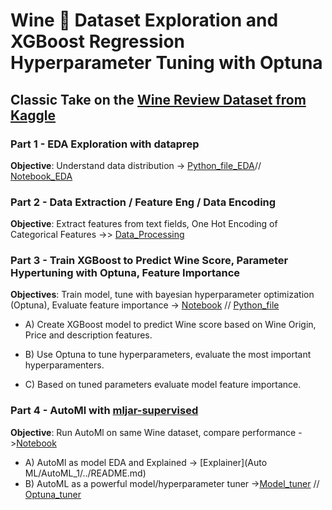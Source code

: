 # Wine 🍷 Dataset Exploration and XGBoost Regression Hyperparameter Tuning with Optuna

## Classic Take on the [Wine Review Dataset from Kaggle](https://www.kaggle.com/zynicide/wine-reviews)

### Part 1 - EDA Exploration with dataprep
**Objective**: Understand data distribution -> [Python_file_EDA](Wine101.py)// [Notebook_EDA](Wine101_EDA.ipynb)


### Part 2 - Data Extraction / Feature Eng / Data Encoding  
**Objective**: Extract features from text fields, One Hot Encoding of Categorical Features ->> [Data_Processing](Wine_Processing.py)


### Part 3 - Train XGBoost to Predict Wine Score, Parameter Hypertuning with Optuna, Feature Importance

**Objectives**: Train model, tune with bayesian hyperparameter optimization (Optuna), Evaluate feature importance -> [Notebook](XGBoost_optuna_tuned.ipynb) // [Python_file](XGBoost_predict.py) 

- A) Create XGBoost model to predict Wine score based on Wine Origin, Price and description features.

- B) Use Optuna to tune hyperparameters, evaluate the most important hyperparamenters.

- C) Based on tuned parameters evaluate model feature importance.

### Part 4 - AutoMl with [mljar-supervised](https://github.com/mljar/mljar-supervised/)

**Objective**: Run AutoMl on same Wine dataset, compare performance ->[Notebook](https://github.com/Dan-PN/Wine-XGBoost-Optuna/blob/main/Auto%20ML/AutoML.ipynb)
- A) AutoMl as model EDA and Explained -> [Explainer](Auto ML/AutoML_1/../README.md)
- B) AutoML as a powerful model/hyperparameter tuner ->[Model_tuner](AutoML_2/../README.md) // [Optuna_tuner](AutoML_3/../README.md)
